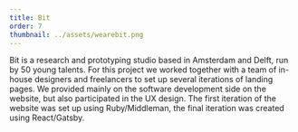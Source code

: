 ```yaml
---
title: Bit
order: 7
thumbnail: ../assets/wearebit.png
---
```


Bit is a research and prototyping studio based in Amsterdam and Delft, run by 50 young talents. For this project we worked together with a team of in-house designers and freelancers to set up several iterations of landing pages. We provided mainly on the software development side on the website, but also participated in the UX design. The first iteration of the website was set up using Ruby/Middleman, the final iteration was created using React/Gatsby. 
